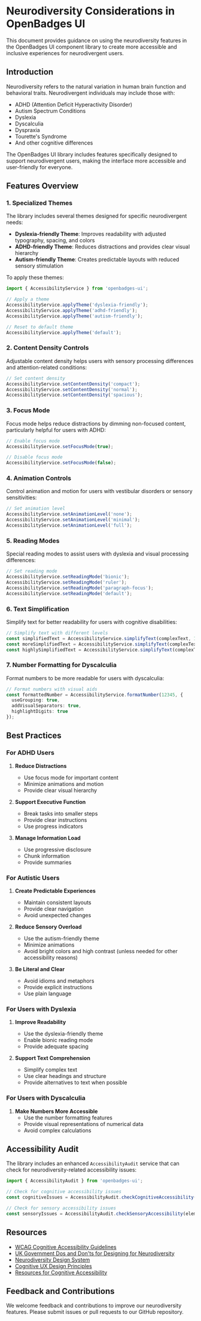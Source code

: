 # Neurodiversity Considerations in OpenBadges UI

This document provides guidance on using the neurodiversity features in the OpenBadges UI component library to create more accessible and inclusive experiences for neurodivergent users.

## Introduction

Neurodiversity refers to the natural variation in human brain function and behavioral traits. Neurodivergent individuals may include those with:

- ADHD (Attention Deficit Hyperactivity Disorder)
- Autism Spectrum Conditions
- Dyslexia
- Dyscalculia
- Dyspraxia
- Tourette's Syndrome
- And other cognitive differences

The OpenBadges UI library includes features specifically designed to support neurodivergent users, making the interface more accessible and user-friendly for everyone.

## Features Overview

### 1. Specialized Themes

The library includes several themes designed for specific neurodivergent needs:

- **Dyslexia-friendly Theme**: Improves readability with adjusted typography, spacing, and colors
- **ADHD-friendly Theme**: Reduces distractions and provides clear visual hierarchy
- **Autism-friendly Theme**: Creates predictable layouts with reduced sensory stimulation

To apply these themes:

```typescript
import { AccessibilityService } from 'openbadges-ui';

// Apply a theme
AccessibilityService.applyTheme('dyslexia-friendly');
AccessibilityService.applyTheme('adhd-friendly');
AccessibilityService.applyTheme('autism-friendly');

// Reset to default theme
AccessibilityService.applyTheme('default');
```

### 2. Content Density Controls

Adjustable content density helps users with sensory processing differences and attention-related conditions:

```typescript
// Set content density
AccessibilityService.setContentDensity('compact');
AccessibilityService.setContentDensity('normal');
AccessibilityService.setContentDensity('spacious');
```

### 3. Focus Mode

Focus mode helps reduce distractions by dimming non-focused content, particularly helpful for users with ADHD:

```typescript
// Enable focus mode
AccessibilityService.setFocusMode(true);

// Disable focus mode
AccessibilityService.setFocusMode(false);
```

### 4. Animation Controls

Control animation and motion for users with vestibular disorders or sensory sensitivities:

```typescript
// Set animation level
AccessibilityService.setAnimationLevel('none');
AccessibilityService.setAnimationLevel('minimal');
AccessibilityService.setAnimationLevel('full');
```

### 5. Reading Modes

Special reading modes to assist users with dyslexia and visual processing differences:

```typescript
// Set reading mode
AccessibilityService.setReadingMode('bionic');
AccessibilityService.setReadingMode('ruler');
AccessibilityService.setReadingMode('paragraph-focus');
AccessibilityService.setReadingMode('default');
```

### 6. Text Simplification

Simplify text for better readability for users with cognitive disabilities:

```typescript
// Simplify text with different levels
const simplifiedText = AccessibilityService.simplifyText(complexText, 1); // Light simplification
const moreSimplifiedText = AccessibilityService.simplifyText(complexText, 2); // Medium simplification
const highlySimplifiedText = AccessibilityService.simplifyText(complexText, 3); // High simplification
```

### 7. Number Formatting for Dyscalculia

Format numbers to be more readable for users with dyscalculia:

```typescript
// Format numbers with visual aids
const formattedNumber = AccessibilityService.formatNumber(12345, {
  useGrouping: true,
  addVisualSeparators: true,
  highlightDigits: true
});
```

## Best Practices

### For ADHD Users

1. **Reduce Distractions**
   - Use focus mode for important content
   - Minimize animations and motion
   - Provide clear visual hierarchy

2. **Support Executive Function**
   - Break tasks into smaller steps
   - Provide clear instructions
   - Use progress indicators

3. **Manage Information Load**
   - Use progressive disclosure
   - Chunk information
   - Provide summaries

### For Autistic Users

1. **Create Predictable Experiences**
   - Maintain consistent layouts
   - Provide clear navigation
   - Avoid unexpected changes

2. **Reduce Sensory Overload**
   - Use the autism-friendly theme
   - Minimize animations
   - Avoid bright colors and high contrast (unless needed for other accessibility reasons)

3. **Be Literal and Clear**
   - Avoid idioms and metaphors
   - Provide explicit instructions
   - Use plain language

### For Users with Dyslexia

1. **Improve Readability**
   - Use the dyslexia-friendly theme
   - Enable bionic reading mode
   - Provide adequate spacing

2. **Support Text Comprehension**
   - Simplify complex text
   - Use clear headings and structure
   - Provide alternatives to text when possible

### For Users with Dyscalculia

1. **Make Numbers More Accessible**
   - Use the number formatting features
   - Provide visual representations of numerical data
   - Avoid complex calculations

## Accessibility Audit

The library includes an enhanced `AccessibilityAudit` service that can check for neurodiversity-related accessibility issues:

```typescript
import { AccessibilityAudit } from 'openbadges-ui';

// Check for cognitive accessibility issues
const cognitiveIssues = AccessibilityAudit.checkCognitiveAccessibility(element);

// Check for sensory accessibility issues
const sensoryIssues = AccessibilityAudit.checkSensoryAccessibility(element);
```

## Resources

- [WCAG Cognitive Accessibility Guidelines](https://www.w3.org/TR/coga-usable/)
- [UK Government Dos and Don'ts for Designing for Neurodiversity](https://accessibility.blog.gov.uk/2016/09/02/dos-and-donts-on-designing-for-accessibility/)
- [Neurodiversity Design System](https://www.neurodiversity.design/)
- [Cognitive UX Design Principles](https://www.linkedin.com/pulse/cognitive-ux-design-principles-from-neurodivergent-ford-williams)
- [Resources for Cognitive Accessibility](https://stephaniewalter.design/blog/neurodiversity-and-ux-essential-resources-for-cognitive-accessibility/)

## Feedback and Contributions

We welcome feedback and contributions to improve our neurodiversity features. Please submit issues or pull requests to our GitHub repository.
